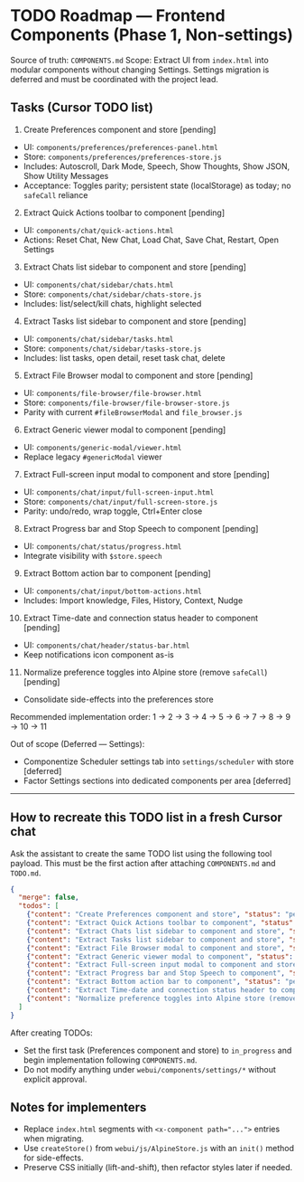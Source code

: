 # TODO Roadmap — Frontend Components (Phase 1, Non-settings)

Source of truth: `COMPONENTS.md`
Scope: Extract UI from `index.html` into modular components without changing Settings. Settings migration is deferred and must be coordinated with the project lead.

## Tasks (Cursor TODO list)

1) Create Preferences component and store [pending]
- UI: `components/preferences/preferences-panel.html`
- Store: `components/preferences/preferences-store.js`
- Includes: Autoscroll, Dark Mode, Speech, Show Thoughts, Show JSON, Show Utility Messages
- Acceptance: Toggles parity; persistent state (localStorage) as today; no `safeCall` reliance

2) Extract Quick Actions toolbar to component [pending]
- UI: `components/chat/quick-actions.html`
- Actions: Reset Chat, New Chat, Load Chat, Save Chat, Restart, Open Settings

3) Extract Chats list sidebar to component and store [pending]
- UI: `components/chat/sidebar/chats.html`
- Store: `components/chat/sidebar/chats-store.js`
- Includes: list/select/kill chats, highlight selected

4) Extract Tasks list sidebar to component and store [pending]
- UI: `components/chat/sidebar/tasks.html`
- Store: `components/chat/sidebar/tasks-store.js`
- Includes: list tasks, open detail, reset task chat, delete

5) Extract File Browser modal to component and store [pending]
- UI: `components/file-browser/file-browser.html`
- Store: `components/file-browser/file-browser-store.js`
- Parity with current `#fileBrowserModal` and `file_browser.js`

6) Extract Generic viewer modal to component [pending]
- UI: `components/generic-modal/viewer.html`
- Replace legacy `#genericModal` viewer

7) Extract Full-screen input modal to component and store [pending]
- UI: `components/chat/input/full-screen-input.html`
- Store: `components/chat/input/full-screen-store.js`
- Parity: undo/redo, wrap toggle, Ctrl+Enter close

8) Extract Progress bar and Stop Speech to component [pending]
- UI: `components/chat/status/progress.html`
- Integrate visibility with `$store.speech`

9) Extract Bottom action bar to component [pending]
- UI: `components/chat/input/bottom-actions.html`
- Includes: Import knowledge, Files, History, Context, Nudge

10) Extract Time-date and connection status header to component [pending]
- UI: `components/chat/header/status-bar.html`
- Keep notifications icon component as-is

11) Normalize preference toggles into Alpine store (remove `safeCall`) [pending]
- Consolidate side-effects into the preferences store

Recommended implementation order:
1 → 2 → 3 → 4 → 5 → 6 → 7 → 8 → 9 → 10 → 11

Out of scope (Deferred — Settings):
- Componentize Scheduler settings tab into `settings/scheduler` with store [deferred]
- Factor Settings sections into dedicated components per area [deferred]

---

## How to recreate this TODO list in a fresh Cursor chat

Ask the assistant to create the same TODO list using the following tool payload. This must be the first action after attaching `COMPONENTS.md` and `TODO.md`.

```json
{
  "merge": false,
  "todos": [
    {"content": "Create Preferences component and store", "status": "pending", "id": "todo-prefs-component"},
    {"content": "Extract Quick Actions toolbar to component", "status": "pending", "id": "todo-toolbar-quick"},
    {"content": "Extract Chats list sidebar to component and store", "status": "pending", "id": "todo-sidebar-chats"},
    {"content": "Extract Tasks list sidebar to component and store", "status": "pending", "id": "todo-sidebar-tasks"},
    {"content": "Extract File Browser modal to component and store", "status": "pending", "id": "todo-file-browser-modal"},
    {"content": "Extract Generic viewer modal to component", "status": "pending", "id": "todo-generic-modal"},
    {"content": "Extract Full-screen input modal to component and store", "status": "pending", "id": "todo-fullscreen-input-modal"},
    {"content": "Extract Progress bar and Stop Speech to component", "status": "pending", "id": "todo-progress-speech"},
    {"content": "Extract Bottom action bar to component", "status": "pending", "id": "todo-bottom-actions"},
    {"content": "Extract Time-date and connection status header to component", "status": "pending", "id": "todo-time-status-header"},
    {"content": "Normalize preference toggles into Alpine store (remove safeCall)", "status": "pending", "id": "todo-prefs-store-normalize"}
  ]
}
```

After creating TODOs:
- Set the first task (Preferences component and store) to `in_progress` and begin implementation following `COMPONENTS.md`.
- Do not modify anything under `webui/components/settings/*` without explicit approval.

## Notes for implementers
- Replace `index.html` segments with `<x-component path="...">` entries when migrating.
- Use `createStore()` from `webui/js/AlpineStore.js` with an `init()` method for side-effects.
- Preserve CSS initially (lift-and-shift), then refactor styles later if needed.
